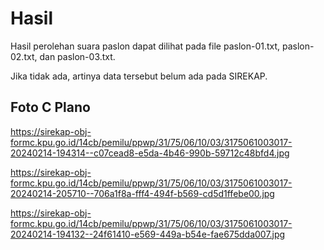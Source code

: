 # Hasil

Hasil perolehan suara paslon dapat dilihat pada file paslon-01.txt, paslon-02.txt, dan paslon-03.txt.

Jika tidak ada, artinya data tersebut belum ada pada SIREKAP.

## Foto C Plano

https://sirekap-obj-formc.kpu.go.id/14cb/pemilu/ppwp/31/75/06/10/03/3175061003017-20240214-194314--c07cead8-e5da-4b46-990b-59712c48bfd4.jpg

https://sirekap-obj-formc.kpu.go.id/14cb/pemilu/ppwp/31/75/06/10/03/3175061003017-20240214-205710--706a1f8a-fff4-494f-b569-cd5d1ffebe00.jpg

https://sirekap-obj-formc.kpu.go.id/14cb/pemilu/ppwp/31/75/06/10/03/3175061003017-20240214-194132--24f61410-e569-449a-b54e-fae675dda007.jpg
